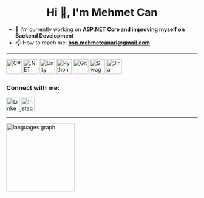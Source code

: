 <h1 align="center">Hi 👋, I'm Mehmet Can</h1>

- 🔭 I’m currently working on **ASP.NET Core and improving myself on Backend Development**  
- 📫 How to reach me: **bsn.mehmetcanari@gmail.com**

---

<p>
  <img src="https://cdn.jsdelivr.net/gh/devicons/devicon/icons/csharp/csharp-original.svg" height="40" alt="C#" />
  <img src="https://cdn.jsdelivr.net/gh/devicons/devicon/icons/dot-net/dot-net-original.svg" height="40" alt=".NET" />
  <img src="https://cdn.jsdelivr.net/gh/devicons/devicon/icons/unity/unity-original.svg" height="40" alt="Unity" />
  <img src="https://cdn.jsdelivr.net/gh/devicons/devicon/icons/python/python-plain.svg" height="40" alt="Python" />
  <img src="https://cdn.jsdelivr.net/gh/devicons/devicon/icons/git/git-original.svg" height="40" alt="Git" />
  <img src="https://cdn.jsdelivr.net/gh/devicons/devicon/icons/swagger/swagger-original.svg" height="40" alt="Swagger" />
  <img src="https://cdn.jsdelivr.net/gh/devicons/devicon/icons/jira/jira-original.svg" height="40" alt="Jira" />
</p>


### Connect with me:
<p>
<a href="https://www.linkedin.com/in/mehmetcanari/" target="_blank">
  <img src="https://img.shields.io/badge/LinkedIn-0077B5?style=for-the-badge&logo=linkedin&logoColor=white" height="35" alt="LinkedIn" />
</a>
<a href="https://www.instagram.com/mehmetcanarii/" target="_blank">
  <img src="https://img.shields.io/badge/Instagram-E4405F?style=for-the-badge&logo=instagram&logoColor=white" height="35" alt="Instagram" />
</a>

</p>

---

<div align="left">
  <img src="https://github-readme-stats.vercel.app/api/top-langs?username=mehmetcanari&locale=en&hide_title=false&layout=compact&card_width=360&langs_count=5&theme=midnight-purple&hide_border=false" height="180" alt="languages graph" />
</div>

